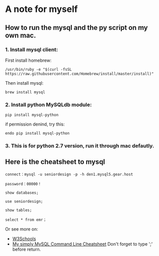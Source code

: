 # A note for myself

## How to run the mysql and the py script on my own mac.

### 1. Install mysql client: 

First install homebrew:

```
/usr/bin/ruby -e "$(curl -fsSL https://raw.githubusercontent.com/Homebrew/install/master/install)"
```

Then install mysql:

```
brew install mysql
```

### 2. Install python MySQLdb module:

```
pip install mysql-python
```

if permission denind, try this:

```
endo pip install mysql-python
```

### 3. This is for python 2.7 version, run it through mac defautly.

## Here is the cheatsheet to mysql 
```
connect：mysql -u seniordesign -p -h den1.mysql5.gear.host
```
```
password：00000！
```
```
show databases;
```
```
use seniordesign;
```
```
show tables;
```
```
select * from emr；
```

Or see more on:
* [W3Schools](https://www.w3schools.com/sql/default.asp)
* [My simply MySQL Command Line Cheatsheet](https://gist.github.com/hofmannsven/9164408)
Don't forget to type ';' before return.